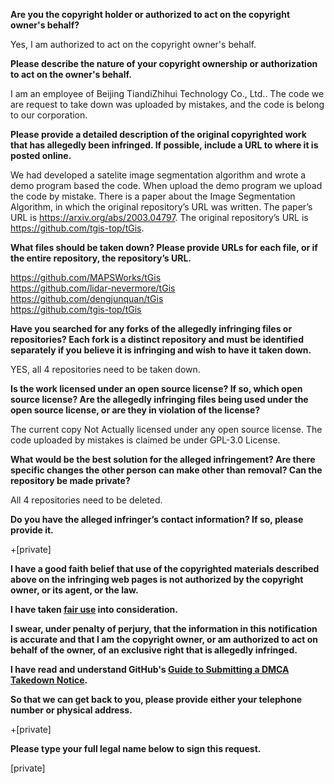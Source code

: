 **Are you the copyright holder or authorized to act on the copyright owner's behalf?**

Yes, I am authorized to act on the copyright owner's behalf.

**Please describe the nature of your copyright ownership or authorization to act on the owner's behalf.**

I am an employee of Beijing TiandiZhihui Technology Co., Ltd.. The code we are request to take down was uploaded by mistakes, and the code is belong to our corporation.

**Please provide a detailed description of the original copyrighted work that has allegedly been infringed. If possible, include a URL to where it is posted online.**

We had developed a satelite image segmentation algorithm and wrote a demo program based the code. When upload the demo program we upload the code by mistake. There is a paper about the Image Segmentation Algorithm, in which the original repository’s URL was written. The paper’s URL is https://arxiv.org/abs/2003.04797. The original repository’s URL is https://github.com/tgis-top/tGis.

**What files should be taken down? Please provide URLs for each file, or if the entire repository, the repository’s URL.**

https://github.com/MAPSWorks/tGis  
https://github.com/lidar-nevermore/tGis  
https://github.com/dengjunquan/tGis  
https://github.com/tgis-top/tGis

**Have you searched for any forks of the allegedly infringing files or repositories? Each fork is a distinct repository and must be identified separately if you believe it is infringing and wish to have it taken down.**

YES, all 4 repositories need to be taken down.

**Is the work licensed under an open source license? If so, which open source license? Are the allegedly infringing files being used under the open source license, or are they in violation of the license?**

The current copy Not Actually licensed under any open source license. The code uploaded by mistakes is claimed be under GPL-3.0 License.

**What would be the best solution for the alleged infringement? Are there specific changes the other person can make other than removal? Can the repository be made private?**

All 4 repositories need to be deleted.

**Do you have the alleged infringer’s contact information? If so, please provide it.**

+[private]

**I have a good faith belief that use of the copyrighted materials described above on the infringing web pages is not authorized by the copyright owner, or its agent, or the law.**

**I have taken <a href="https://www.lumendatabase.org/topics/22">fair use</a> into consideration.**

**I swear, under penalty of perjury, that the information in this notification is accurate and that I am the copyright owner, or am authorized to act on behalf of the owner, of an exclusive right that is allegedly infringed.**

**I have read and understand GitHub's <a href="https://docs.github.com/articles/guide-to-submitting-a-dmca-takedown-notice/">Guide to Submitting a DMCA Takedown Notice</a>.**

**So that we can get back to you, please provide either your telephone number or physical address.**

+[private]

**Please type your full legal name below to sign this request.**

[private]

